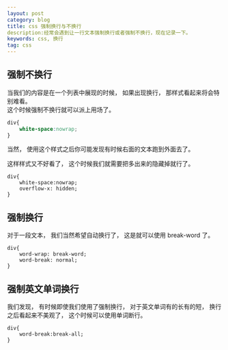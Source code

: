 ```yaml
---
layout: post
category: blog
title: css 强制换行与不换行 
description:经常会遇到让一行文本强制换行或者强制不换行，现在记录一下。 
keywords: css, 换行
tag: css
---
```


## 强制不换行

当我们的内容是在一个列表中展现的时候， 如果出现换行， 那样式看起来将会特别难看。  
这个时候强制不换行就可以派上用场了。  

```css
div{
    white-space:nowrap;
}
```

当然， 使用这个样式之后你可能发现有时候右面的文本跑到外面去了。  

这样样式又不好看了， 这个时候我们就需要把多出来的隐藏掉就行了。  

```
div{
    white-space:nowrap;
    overflow-x: hidden;
}
```



## 强制换行

对于一段文本， 我们当然希望自动换行了， 这是就可以使用 break-word 了。  

```
div{
    word-wrap: break-word; 
    word-break: normal; 
}
```


## 强制英文单词换行


我们发现， 有时候即使我们使用了强制换行， 对于英文单词有的长有的短， 换行之后看起来不美观了， 这个时候可以使用单词断行。  

```
div{
    word-break:break-all;
}
```

[tiankonguse]:    http://tiankonguse.com  "tiankonguse"
